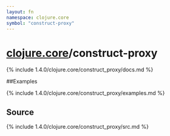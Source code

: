 ```yaml
---
layout: fn
namespace: clojure.core
symbol: "construct-proxy"
---
```


# [clojure.core](../)/construct-proxy

{% include 1.4.0/clojure.core/construct_proxy/docs.md %}

##Examples

{% include 1.4.0/clojure.core/construct_proxy/examples.md %}
## Source
{% include 1.4.0/clojure.core/construct_proxy/src.md %}

